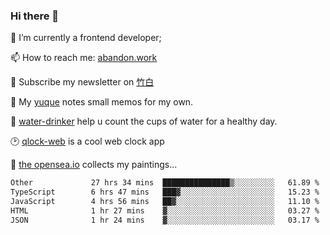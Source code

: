 ### Hi there 👋

<!--
**Alfxjx/Alfxjx** is a ✨ _special_ ✨ repository because its `README.md` (this file) appears on your GitHub profile.

Here are some ideas to get you started:

- 🔭 I’m currently working on ...
- 🌱 I’m currently learning ...
- 👯 I’m looking to collaborate on ...
- 🤔 I’m looking for help with ...
- 💬 Ask me about ...
- 📫 How to reach me: ...
- 😄 Pronouns: ...
- ⚡ Fun fact: ...
-->
🔭  I’m currently a frontend developer;

📫  How to reach me: [abandon.work](https://www.abandon.work/)

🎉  Subscribe my newsletter on [竹白](https://alfxjx.zhubai.love/)

🌱  My [yuque](https://www.yuque.com/alfxjx) notes small memos for my own.

🥤  [water-drinker](https://weldingboys.vercel.app/water) help u count the cups of water for a healthy day.

🕑  [qlock-web](https://qlock-web.vercel.app) is a cool web clock app

🌊  [the opensea.io](https://opensea.io/assets/0x495f947276749ce646f68ac8c248420045cb7b5e/29433830147332339639115006737701029562687338063458078299874716625823015632897) collects my paintings...

<!--START_SECTION:waka-->

```txt
Other             27 hrs 34 mins  ███████████████▒░░░░░░░░░   61.89 %
TypeScript        6 hrs 47 mins   ███▓░░░░░░░░░░░░░░░░░░░░░   15.23 %
JavaScript        4 hrs 56 mins   ██▓░░░░░░░░░░░░░░░░░░░░░░   11.10 %
HTML              1 hr 27 mins    ▓░░░░░░░░░░░░░░░░░░░░░░░░   03.27 %
JSON              1 hr 24 mins    ▓░░░░░░░░░░░░░░░░░░░░░░░░   03.17 %
```

<!--END_SECTION:waka-->

